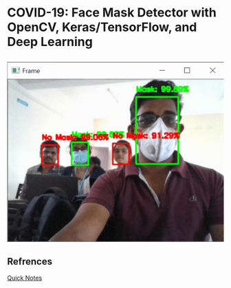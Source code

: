 # COVID-19: Face Mask Detector with OpenCV, Keras/TensorFlow, and Deep Learning

## 


![App Screenshot](https://github.com/amit862/faceMaskDetection/blob/main/face%20mask.png)


## Refrences

[Quick Notes](https://pyimagesearch.com/2020/05/04/covid-19-face-mask-detector-with-opencv-keras-tensorflow-and-deep-learning/)




